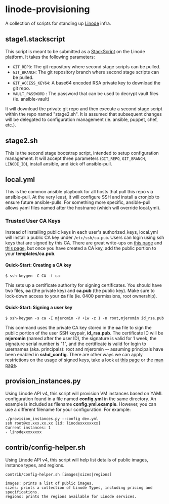 # linode-provisioning
A collection of scripts for standing up [Linode](https://www.linode.com/) infra.

## stage1.stackscript
This script is meant to be submitted as a [StackScript](https://www.linode.com/stackscripts) on the Linode platform. It takes the following parameters:
* `GIT_REPO`: The git repository where second stage scripts can be pulled.
* `GIT_BRANCH`: The git repository branch where second stage scripts can be pulled.
* `GIT_ACCESS_KEY64`: A base64 encoded RSA private key to download the git repo.
* `VAULT_PASSWORD` : The password that can be used to decrypt vault files (ie. ansible-vault)

It will download the private git repo and then execute a second stage script within the repo named "stage2.sh".  It is assumed that subsequent changes will be delegated to configuration management (ie. ansible, puppet, chef, etc.).

## stage2.sh
This is the second stage bootstrap script, intended to setup configuration management. It will accept three parameters (`GIT_REPO`, `GIT_BRANCH`, `LINODE_ID`), install ansible, and kick off ansible-pull. 

## local.yml
This is the common ansible playbook for all hosts that pull this repo via ansible-pull. At the very least, it will configure SSH and install a cronjob to ensure future ansible-pulls. For something more specific, ansible-pull allows yaml files named after the hostname (which will override local.yml).

### Trusted User CA Keys
Instead of installing public keys in each user's authorized_keys, local.yml will install a public CA key under `/etc/ssh/ca.pub`. Users can login using ssh keys that are signed by this CA. There are great write-ups on [this page](https://code.fb.com/security/scalable-and-secure-access-with-ssh/) and [this page](https://medium.com/uber-security-privacy/introducing-the-uber-ssh-certificate-authority-4f840839c5cc), but once you have created a CA key, add the public portion to your **templates/ca.pub**.

#### Quick-Start: Creating a CA key
```
$ ssh-keygen -C CA -f ca
```
This sets up a certificate authority for signing certificates. You should have
two files, **ca** (the private key) and **ca.pub** (the public key). Make sure
to lock-down access to your **ca** file (ie. 0400 permissions, root ownership). 

#### Quick-Start: Signing a user key
```
$ ssh-keygen -s ca -I mjeromin -V +1w -z 1 -n root,mjeromin id_rsa.pub
```
This command uses the private CA key stored in the **ca** file to sign the public portion of the user SSH keypair, **id_rsa.pub**. The certificate ID will be **mjeromin** (named after the user ID), the signature is valid for 1 week, the signature serial number is "1", and the certificate is valid for login to usernames (aka. principals): root and mjeromin -- assuming principals have been enabled in **sshd_config**. There are other ways we can apply restrictions on the usage of signed keys, take a look at [this page](https://code.fb.com/security/scalable-and-secure-access-with-ssh/) or the [man page](https://www.freebsd.org/cgi/man.cgi?query=ssh-keygen&sektion=1&manpath=OpenBSD). 

## provision_instances.py
Using Linode API v4, this script will provision VM instances based on YAML configuration found in a file named **config.yml** in the same directory. An example is included as filename **config.yml.example**. However, you can use a different filename for your configuration. For example:
```
./provision_instances.py --config dev.yml
ssh root@xx.xxx.xx.xx [id: linodexxxxxxxx]
Current instances: 1
- linodexxxxxxxx
```

## contrib/config-helper.sh
Using Linode API v4, this script will help list details of public images, instance types, and regions.
```
contrib/config-helper.sh [images|sizes|regions]

images: prints a list of public images.
sizes: prints a collection of Linode Types, including pricing and specifications.
regions: prints the regions available for Linode services.
```

